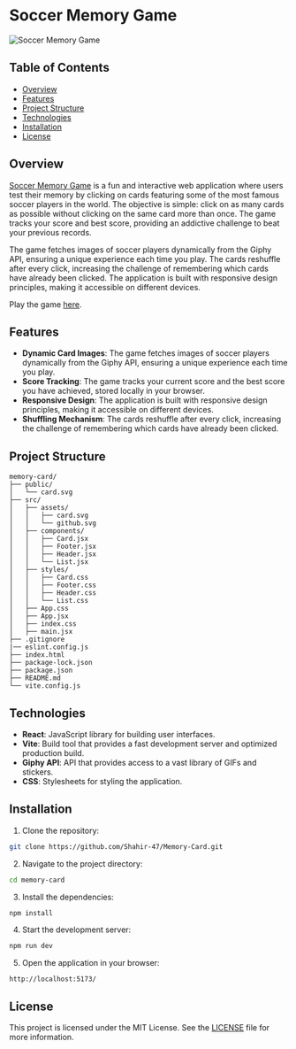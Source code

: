 # Soccer Memory Game

![Soccer Memory Game](![image](https://github.com/user-attachments/assets/f9e8b829-f5ba-400e-a2dc-3d88513a5aaa)
)

## Table of Contents

- [Overview](#overview)
- [Features](#features)
- [Project Structure](#project-structure)
- [Technologies](#technologies)
- [Installation](#installation)
- [License](#license)

## Overview

[Soccer Memory Game](https://soccermemorygame.netlify.app/) is a fun and interactive web application where users test their memory by clicking on cards featuring some of the most famous soccer players in the world. The objective is simple: click on as many cards as possible without clicking on the same card more than once. The game tracks your score and best score, providing an addictive challenge to beat your previous records.

The game fetches images of soccer players dynamically from the Giphy API, ensuring a unique experience each time you play. The cards reshuffle after every click, increasing the challenge of remembering which cards have already been clicked. The application is built with responsive design principles, making it accessible on different devices.

Play the game [here](https://soccermemorygame.netlify.app/).

## Features

- **Dynamic Card Images**: The game fetches images of soccer players dynamically from the Giphy API, ensuring a unique experience each time you play.
- **Score Tracking**: The game tracks your current score and the best score you have achieved, stored locally in your browser.
- **Responsive Design**: The application is built with responsive design principles, making it accessible on different devices.
- **Shuffling Mechanism**: The cards reshuffle after every click, increasing the challenge of remembering which cards have already been clicked.

## Project Structure

```plaintext
memory-card/
├── public/
│   └── card.svg
├── src/
│   ├── assets/
│   │   ├── card.svg
│   │   └── github.svg
│   ├── components/
│   │   ├── Card.jsx
│   │   ├── Footer.jsx
│   │   ├── Header.jsx
│   │   └── List.jsx
│   ├── styles/
│   │   ├── Card.css
│   │   ├── Footer.css
│   │   ├── Header.css
│   │   └── List.css
│   ├── App.css
│   ├── App.jsx
│   ├── index.css
│   ├── main.jsx
├── .gitignore
|── eslint.config.js
├── index.html
├── package-lock.json
├── package.json
├── README.md
└── vite.config.js
```

## Technologies

- **React**: JavaScript library for building user interfaces.
- **Vite**: Build tool that provides a fast development server and optimized production build.
- **Giphy API**: API that provides access to a vast library of GIFs and stickers.
- **CSS**: Stylesheets for styling the application.

## Installation

1. Clone the repository:

```bash
git clone https://github.com/Shahir-47/Memory-Card.git
```

2. Navigate to the project directory:

```bash
cd memory-card
```

3. Install the dependencies:

```bash
npm install
```

4. Start the development server:

```bash
npm run dev
```

5. Open the application in your browser:

```plaintext
http://localhost:5173/
```

## License

This project is licensed under the MIT License. See the [LICENSE](LICENSE) file for more information.

```

```
